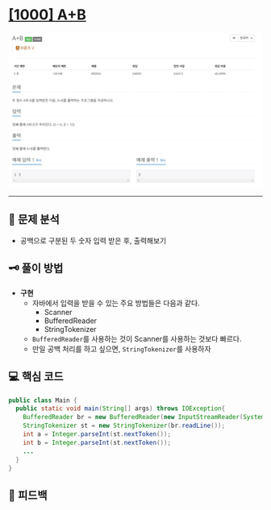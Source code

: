 # [[1000] A+B](https://www.acmicpc.net/problem/1000)

![1000.png](img%2F1000.png)

***

## 📃 문제 분석

- 공백으로 구분된 두 숫자 입력 받은 후, 출력해보기

## 🗝️ 풀이 방법

- **구현**
  - 자바에서 입력을 받을 수 있는 주요 방법들은 다음과 같다.
    - Scanner
    - BufferedReader
    - StringTokenizer
  - ```BufferedReader```를 사용하는 것이 Scanner를 사용하는 것보다 빠르다.
  - 만일 공백 처리를 하고 싶으면, ```StringTokenizer```를 사용하자

## 💻 핵심 코드

```java
public class Main {
  public static void main(String[] args) throws IOException{
    BufferedReader br = new BufferedReader(new InputStreamReader(System.in));
    StringTokenizer st = new StringTokenizer(br.readLine());
    int a = Integer.parseInt(st.nextToken());
    int b = Integer.parseInt(st.nextToken());
    ...
  }
}
```

## 📌 피드백

